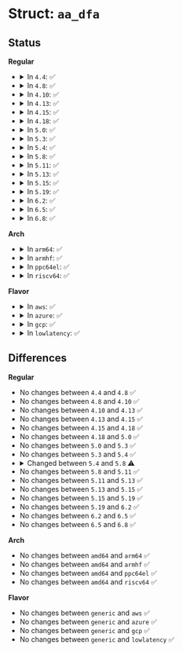 # Struct: <code>aa_dfa</code>

## Status
<b>Regular</b>
<ul>
<li>
<details>
<summary>In <code>4.4</code>: ✅</summary>

```c
struct aa_dfa {
    struct kref count;
    u16 flags;
    struct table_header * tables[8];
};
```
</details>
</li>
<li>
<details>
<summary>In <code>4.8</code>: ✅</summary>

```c
struct aa_dfa {
    struct kref count;
    u16 flags;
    struct table_header * tables[8];
};
```
</details>
</li>
<li>
<details>
<summary>In <code>4.10</code>: ✅</summary>

```c
struct aa_dfa {
    struct kref count;
    u16 flags;
    struct table_header * tables[8];
};
```
</details>
</li>
<li>
<details>
<summary>In <code>4.13</code>: ✅</summary>

```c
struct aa_dfa {
    struct kref count;
    u16 flags;
    struct table_header * tables[8];
};
```
</details>
</li>
<li>
<details>
<summary>In <code>4.15</code>: ✅</summary>

```c
struct aa_dfa {
    struct kref count;
    u16 flags;
    struct table_header * tables[8];
};
```
</details>
</li>
<li>
<details>
<summary>In <code>4.18</code>: ✅</summary>

```c
struct aa_dfa {
    struct kref count;
    u16 flags;
    struct table_header * tables[8];
};
```
</details>
</li>
<li>
<details>
<summary>In <code>5.0</code>: ✅</summary>

```c
struct aa_dfa {
    struct kref count;
    u16 flags;
    struct table_header * tables[8];
};
```
</details>
</li>
<li>
<details>
<summary>In <code>5.3</code>: ✅</summary>

```c
struct aa_dfa {
    struct kref count;
    u16 flags;
    struct table_header * tables[8];
};
```
</details>
</li>
<li>
<details>
<summary>In <code>5.4</code>: ✅</summary>

```c
struct aa_dfa {
    struct kref count;
    u16 flags;
    struct table_header * tables[8];
};
```
</details>
</li>
<li>
<details>
<summary>In <code>5.8</code>: ✅</summary>

```c
struct aa_dfa {
    struct kref count;
    u16 flags;
    u32 max_oob;
    struct table_header * tables[8];
};
```
</details>
</li>
<li>
<details>
<summary>In <code>5.11</code>: ✅</summary>

```c
struct aa_dfa {
    struct kref count;
    u16 flags;
    u32 max_oob;
    struct table_header * tables[8];
};
```
</details>
</li>
<li>
<details>
<summary>In <code>5.13</code>: ✅</summary>

```c
struct aa_dfa {
    struct kref count;
    u16 flags;
    u32 max_oob;
    struct table_header * tables[8];
};
```
</details>
</li>
<li>
<details>
<summary>In <code>5.15</code>: ✅</summary>

```c
struct aa_dfa {
    struct kref count;
    u16 flags;
    u32 max_oob;
    struct table_header * tables[8];
};
```
</details>
</li>
<li>
<details>
<summary>In <code>5.19</code>: ✅</summary>

```c
struct aa_dfa {
    struct kref count;
    u16 flags;
    u32 max_oob;
    struct table_header * tables[8];
};
```
</details>
</li>
<li>
<details>
<summary>In <code>6.2</code>: ✅</summary>

```c
struct aa_dfa {
    struct kref count;
    u16 flags;
    u32 max_oob;
    struct table_header * tables[8];
};
```
</details>
</li>
<li>
<details>
<summary>In <code>6.5</code>: ✅</summary>

```c
struct aa_dfa {
    struct kref count;
    u16 flags;
    u32 max_oob;
    struct table_header * tables[8];
};
```
</details>
</li>
<li>
<details>
<summary>In <code>6.8</code>: ✅</summary>

```c
struct aa_dfa {
    struct kref count;
    u16 flags;
    u32 max_oob;
    struct table_header * tables[8];
};
```
</details>
</li>
</ul>
<b>Arch</b>
<ul>
<li>
<details>
<summary>In <code>arm64</code>: ✅</summary>

```c
struct aa_dfa {
    struct kref count;
    u16 flags;
    struct table_header * tables[8];
};
```
</details>
</li>
<li>
<details>
<summary>In <code>armhf</code>: ✅</summary>

```c
struct aa_dfa {
    struct kref count;
    u16 flags;
    struct table_header * tables[8];
};
```
</details>
</li>
<li>
<details>
<summary>In <code>ppc64el</code>: ✅</summary>

```c
struct aa_dfa {
    struct kref count;
    u16 flags;
    struct table_header * tables[8];
};
```
</details>
</li>
<li>
<details>
<summary>In <code>riscv64</code>: ✅</summary>

```c
struct aa_dfa {
    struct kref count;
    u16 flags;
    struct table_header * tables[8];
};
```
</details>
</li>
</ul>
<b>Flavor</b>
<ul>
<li>
<details>
<summary>In <code>aws</code>: ✅</summary>

```c
struct aa_dfa {
    struct kref count;
    u16 flags;
    struct table_header * tables[8];
};
```
</details>
</li>
<li>
<details>
<summary>In <code>azure</code>: ✅</summary>

```c
struct aa_dfa {
    struct kref count;
    u16 flags;
    struct table_header * tables[8];
};
```
</details>
</li>
<li>
<details>
<summary>In <code>gcp</code>: ✅</summary>

```c
struct aa_dfa {
    struct kref count;
    u16 flags;
    struct table_header * tables[8];
};
```
</details>
</li>
<li>
<details>
<summary>In <code>lowlatency</code>: ✅</summary>

```c
struct aa_dfa {
    struct kref count;
    u16 flags;
    struct table_header * tables[8];
};
```
</details>
</li>
</ul>

## Differences
<b>Regular</b>
<ul>
<li>
No changes between <code>4.4</code> and <code>4.8</code> ✅
</li>
<li>
No changes between <code>4.8</code> and <code>4.10</code> ✅
</li>
<li>
No changes between <code>4.10</code> and <code>4.13</code> ✅
</li>
<li>
No changes between <code>4.13</code> and <code>4.15</code> ✅
</li>
<li>
No changes between <code>4.15</code> and <code>4.18</code> ✅
</li>
<li>
No changes between <code>4.18</code> and <code>5.0</code> ✅
</li>
<li>
No changes between <code>5.0</code> and <code>5.3</code> ✅
</li>
<li>
No changes between <code>5.3</code> and <code>5.4</code> ✅
</li>
<li>
<details>
<summary>Changed between <code>5.4</code> and <code>5.8</code> ⚠️</summary>
<ul>
<li>
<b>Field added. </b>
<code>u32 max_oob</code>
</li>
</ul>
</details>
</li>
<li>
No changes between <code>5.8</code> and <code>5.11</code> ✅
</li>
<li>
No changes between <code>5.11</code> and <code>5.13</code> ✅
</li>
<li>
No changes between <code>5.13</code> and <code>5.15</code> ✅
</li>
<li>
No changes between <code>5.15</code> and <code>5.19</code> ✅
</li>
<li>
No changes between <code>5.19</code> and <code>6.2</code> ✅
</li>
<li>
No changes between <code>6.2</code> and <code>6.5</code> ✅
</li>
<li>
No changes between <code>6.5</code> and <code>6.8</code> ✅
</li>
</ul>
<b>Arch</b>
<ul>
<li>
No changes between <code>amd64</code> and <code>arm64</code> ✅
</li>
<li>
No changes between <code>amd64</code> and <code>armhf</code> ✅
</li>
<li>
No changes between <code>amd64</code> and <code>ppc64el</code> ✅
</li>
<li>
No changes between <code>amd64</code> and <code>riscv64</code> ✅
</li>
</ul>
<b>Flavor</b>
<ul>
<li>
No changes between <code>generic</code> and <code>aws</code> ✅
</li>
<li>
No changes between <code>generic</code> and <code>azure</code> ✅
</li>
<li>
No changes between <code>generic</code> and <code>gcp</code> ✅
</li>
<li>
No changes between <code>generic</code> and <code>lowlatency</code> ✅
</li>
</ul>
